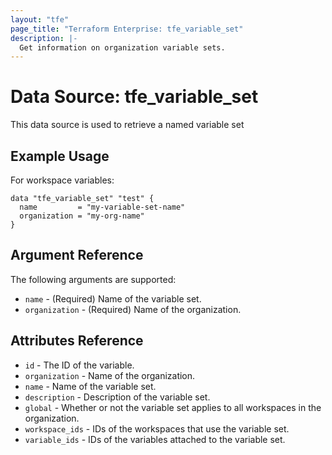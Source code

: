 ```yaml
---
layout: "tfe"
page_title: "Terraform Enterprise: tfe_variable_set"
description: |-
  Get information on organization variable sets.
---
```


# Data Source: tfe_variable_set

This data source is used to retrieve a named variable set

## Example Usage

For workspace variables:

```hcl
data "tfe_variable_set" "test" {
  name         = "my-variable-set-name"
  organization = "my-org-name"
}
```

## Argument Reference

The following arguments are supported:

* `name` - (Required) Name of the variable set.
* `organization` - (Required) Name of the organization.

## Attributes Reference

* `id` - The ID of the variable.
* `organization` - Name of the organization.
* `name` - Name of the variable set.
* `description` - Description of the variable set.
* `global` - Whether or not the variable set applies to all workspaces in the organization.
* `workspace_ids` - IDs of the workspaces that use the variable set.
* `variable_ids` - IDs of the variables attached to the variable set.
